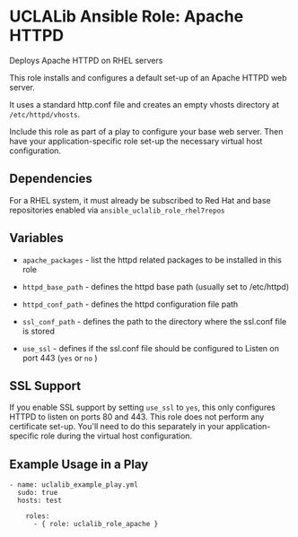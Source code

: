 # UCLALib Ansible Role: Apache HTTPD

Deploys Apache HTTPD on RHEL servers

This role installs and configures a default set-up of an Apache HTTPD web server.

It uses a standard http.conf file and creates an empty vhosts directory at `/etc/httpd/vhosts`.

Include this role as part of a play to configure your base web server. Then have your application-specific role set-up the necessary virtual host configuration.

## Dependencies

For a RHEL system, it must already be subscribed to Red Hat and base repositories enabled via `ansible_uclalib_role_rhel7repos`

## Variables

* `apache_packages` - list the httpd related packages to be installed in this role

* `httpd_base_path` - defines the httpd base path (usually set to /etc/httpd)

* `httpd_conf_path` - defines the httpd configuration file path

* `ssl_conf_path` - defines the path to the directory where the ssl.conf file is stored

* `use_ssl` - defines if the ssl.conf file should be configured to Listen on port 443 (`yes` or `no` )

## SSL Support

If you enable SSL support by setting `use_ssl` to `yes`, this only configures HTTPD to listen on ports 80 and 443. This role does not perform any certificate set-up. You'll need to do this separately in your application-specific role during the virtual host configuration.

## Example Usage in a Play

```
- name: uclalib_example_play.yml
  sudo: true
  hosts: test

    roles:
      - { role: uclalib_role_apache }
```
